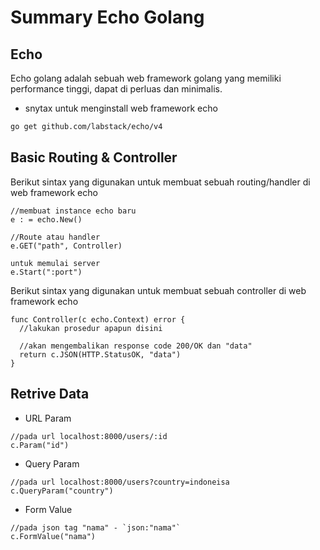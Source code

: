 # Summary Echo Golang
## Echo
Echo golang adalah sebuah web framework golang yang memiliki performance tinggi, dapat di perluas dan minimalis.
- snytax untuk menginstall web framework echo
```bash
go get github.com/labstack/echo/v4
```

## Basic Routing & Controller
Berikut sintax yang digunakan untuk membuat sebuah routing/handler di web framework echo
```golang
//membuat instance echo baru
e : = echo.New()

//Route atau handler
e.GET("path", Controller)

untuk memulai server
e.Start(":port")
```

Berikut sintax yang digunakan untuk membuat sebuah controller di web framework echo
```golang
func Controller(c echo.Context) error {
  //lakukan prosedur apapun disini
  
  //akan mengembalikan response code 200/OK dan "data"
  return c.JSON(HTTP.StatusOK, "data")
}
```
## Retrive Data
- URL Param
```golang
//pada url localhost:8000/users/:id
c.Param("id")
```
- Query Param

```golang
//pada url localhost:8000/users?country=indoneisa
c.QueryParam("country")
```
- Form Value
```golang
//pada json tag "nama" - `json:"nama"`
c.FormValue("nama")
```
